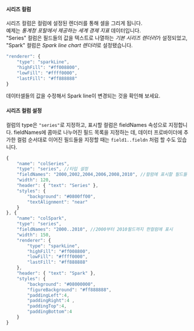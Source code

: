 #### 시리즈 컬럼

시리즈 컬럼은 컬럼에 설정된 렌더러를 통해 셀을 그리게 됩니다.   
예제는 *통계청 포탈에서 제공하는 세계 경제 지표* 데이터입니다.  
"Series" 컬럼은 필드들의 값을 텍스트로 나열하는 *기본 시리즈 렌더러*가 설정되었고, "Spark" 컬럼은 *Spark line chart 렌더러*로 설정됐습니다.  

```js
"renderer": { 
    "type": "sparkLine",
    "highFill": "#ff008800",
    "lowFill": "#ffff0000",
    "lastFill": "#ff888888"
}
```

데이터셀들의 값을 수정해서 Spark line이 변경되는 것을 확인해 보세요.

#### 시리즈 컬럼 설정

컬럼의 type은 `"series"`로 지정하고, 표시할 컬럼은 fieldNames 속성으로 지정합니다. fieldNames에 콤마로 나누어진 필드 목록을 지정하는 데, 데이터 프로바이더에 추가한 컬럼 순서대로 이어진 필드들을 지정할 때는 `field1..fieldn` 처럼 할 수도 있습니다. 


```js
{
    "name": "colSeries",
    "type": "series", //타입 설정
    "fieldNames": "2000,2002,2004,2006,2008,2010", //컬럼에 표시할 필드들
    "width": 120,
    "header": { "text": "Series" },
    "styles": { 
        "background": "#0800ff00",
        "textAlignment": "near"
    }
}, {
    "name": "colSpark",
    "type": "series",
    "fieldNames": "2000..2010", //2000부터 2010필드까지 한컬럼에 표시
    "width": 150,
    "renderer": { 
        "type": "sparkLine",
        "highFill": "#ff008800",
        "lowFill": "#ffff0000",
        "lastFill": "#ff888888"
    },
    "header": { "text": "Spark" },
    "styles": { 
        "background": "#08000000",
        "figureBackground": "#ff888888", 
        "paddingLeft":4, 
        "paddingRight":4 ,
        "paddingTop":4,
        "paddingBottom":4
    }
}
```